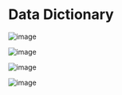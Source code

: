 # Data Dictionary

![image](https://github.com/alexvwashington/Database-Design-and-Data-Modeling/assets/165182969/547e9612-4546-4819-901b-b97497bbe294)

![image](https://github.com/alexvwashington/Database-Design-and-Data-Modeling/assets/165182969/aa4e9697-8a41-43ba-9c75-12d21a98a6a0)

![image](https://github.com/alexvwashington/Database-Design-and-Data-Modeling/assets/165182969/a60afa3b-4994-401e-ab83-cd147dee2ca0)

![image](https://github.com/alexvwashington/Database-Design-and-Data-Modeling/assets/165182969/4055aa39-0d30-43e6-8af2-c2891a39a17d)



